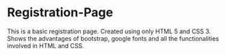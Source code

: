 # Registration-Page
This is a basic registration page. Created using only HTML 5 and CSS 3. Shows the advantages of bootstrap, google fonts and all the functionalities involved in HTML and CSS.
